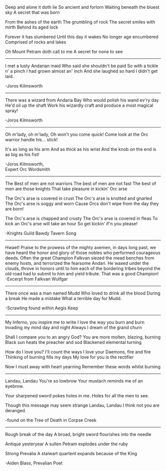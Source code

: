 Deep and alone it doth lie
So ancient and forlorn
Waiting beneath the bluest sky
A secret that was born

From the ashes of the earth
The grumbling of rock
The secret smiles with mirth
Behind its aged lock

Forever it has slumbered
Until this day it wakes
No longer age encumbered
Comprised of rocks and lakes

Oh Mount Petram doth call to me
A secret for none to see



---



I met a lusty Andarian maid
Who said she shouldn't be paid
So with a tickle n' a pinch
I had grown almost an' inch
And she laughed so hard
I didn't get laid.

-Joros Kilmsworth




---











There was a wizard from Andaria Bay
Who would polish his wand ev'ry day
He'd oil up the shaft
Work his wizardly craft
and produce a most magical spray!

-Joros Kilmsworth




---













Oh m'lady, oh m'lady, Oh won't you
come quick!
Come look at the Orc warrior
handle his... stick!

It's as long as his arm
And as thick as his wrist
And the knob on the end is as big
as his fist!

-Joros Kilmsworth,<br>
Expert Orc Wordsmith






---





The Best of men are not warriors
The best of men are not fast
The best of men are those knights
That take pleasure in kickin' Orc arse

The Orc's arse is covered in crust
The Orc's arse is knotted and gnarled
The Orc's arse is soggy and worn
Cause Orcs don't wipe from the day
they are born!

The Orc's arse is chapped and crusty
The Orc's arse is covered in fleas
To kick an Orc's arse will take an hour
So get kickin' if'n you please!

-Knights Guild Bawdy Tavern Song





---


Hwaet! Praise to the prowess of the
mighty axemen, in days long past,
we have heard the honor and glory
of those nobles who performed
courageous deeds. Often the
great Champion Falkvan siezed
the mead benches from enemy
hosts, and terrorized the
fearsome Andari. He waxed
under the clouds, throve in honors
until to him each of the bordering
tribes beyond the old road had
to submit to him and yield
tribute. That was a good
Champion!
-Excerpt from Falkvan Wulfgar



---




There once was a man named Mudd
Who loved to drink all the blood
During a break
He made a mistake
What a terrible day for Mudd.

-Scrawling found within
Aegis Keep








---







My Inferno, you inspire me to write
I love the way you burn and burn
Invading my mind day and night
Always I dream of the grand churn

Shall I compare you to an angry God?
You are more molten, blazing, burning
Black sun heats the preacher and sod
Blackened elemental turning

How do I love you? I'll count the ways
I love your Daemons, fire and fire
Thinking of burning fills my days
My love for you is the rectifier

Now I must away with heart yearning
Remember these words whilst burning



---



Landau, Landau
You're so lowbrow
Your mustach reminds me
of an eyebrow.

Your sharpened sword pokes
holes in me.
Holes for all the men to see.

Though this message may seem strange
Landau, Landau
I think not you are deranged.

-found on the Tree of Death
in Corpse Creek



---





Rough break of the day
A broad, bright sword flourishes
into the needle

Antique yesteryear
A sullen Petram explodes
under the ruby

Strong Prevalia
A stalwart quartent expands
because of the King

-Aiden Blass, Prevalian Poet
